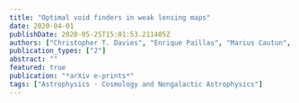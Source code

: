 ```yaml
---
title: "Optimal void finders in weak lensing maps"
date: 2020-04-01
publishDate: 2020-05-25T15:01:53.211405Z
authors: ["Christopher T. Davies", "Enrique Paillas", "Marius Cautun", "Baojiu Li"]
publication_types: ["2"]
abstract: ""
featured: true
publication: "*arXiv e-prints*"
tags: ["Astrophysics - Cosmology and Nongalactic Astrophysics"]
---
```


